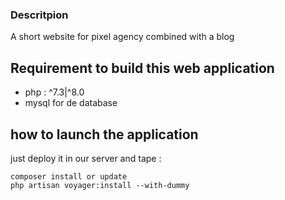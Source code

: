 ### Descritpion

A short website for pixel agency combined with a blog


## Requirement to build this web application 
 * php : ^7.3|^8.0
 * mysql for de database
 
 
## how to launch the application

just deploy it in our server and tape :

```.env
composer install or update
php artisan voyager:install --with-dummy
```
